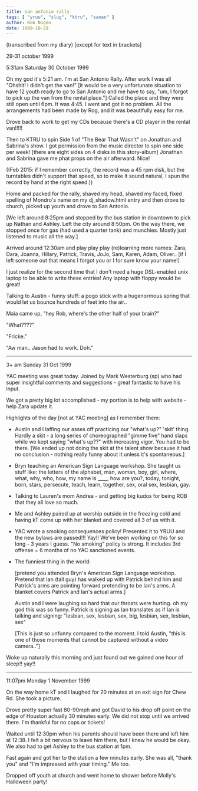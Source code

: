 ```yaml
---
title: san antonio rally
tags: [ "yruu", "slug", "ktru", "sanan" ]
author: Rob Nugen
date: 1999-10-29
---
```


<p class=note>(transcribed from my diary) [except for text in brackets]</p>

<p class=date>29-31 october 1999</p>

<p>5:31am Saturday 30 October 1999

<p>Oh my god it's 5:21 am.  I'm at San Antonio Rally.  After work I
was all "Ohshit! I didn't get the van!"
[it would be a very unfortunate situation to have 12 youth ready to go to San Antonio and me have to say, "um, I forgot to pick up the van from the rental place."]
Called the place and they were still open until 6pm.  It was 4:45.  I
went and got it no problem.  All the arrangements had been made by
Rog, and it was beautifully easy for me.

<p>Drove back to work to get my CDs because there's a CD player in the rental van!!!!!

<p>Then to KTRU to spin Side 1 of "The Bear That Wasn't" on Jonathan
and Sabrina's show. I got permission from the music director to spin
one side per week!
[there are eight sides on 4 disks in this story-album] Jonathan and
Sabrina gave me phat props on the air afterward. Nice!

((Feb 2015: if I remember correctly, the record was a 45 rpm disk, but
the turntables didn't support that speed, so to make it sound natural,
I spun the record by hand at the right speed.))

<p>Home and packed for the rally, shaved my head, shaved my faced,
fixed spelling of Mondro's name on my dj_shadow.html entry and then
drove to church, picked up youth and drove to San Antonio.

<p>[We left around 8:25pm and stopped by the bus station in downtown to
pick up Nathan and Ashley. Left the city around 8:50pm. On the way
there, we stopped once for gas (had used a quarter tank) and munchies.
Mostly just listened to music all the way.]

<p>Arrived around 12:30am and play play play (re)learning more names:
Zara, Dara, Joanna, Hillary, Patrick, Travis, JoJo, Sam, Karen, Adam,
Oliver.. [if I left someone out that means I forgot you or I for sure know your name!]

<p>I just realize for the second time that I don't need a huge
DSL-enabled unix laptop to be able to write these entries! Any laptop
with floppy would be great!

<p>Talking to Austin - funny stuff: a pogo stick with a hugenormous
spring that would let us bounce hundreds of feet into the air..

<p>Maia came up, "hey Rob, where's the other half of your brain?"

<p>"What????"

<p>"Fricke." 

<p>"Aw man.. Jason had to work. Doh."

<p><hr>

<p>3+ am Sunday 31 Oct 1999

<p>YAC meeting was great today.  Joined by Mark Westerburg (sp) who
had super insightful comments and suggestions - great fantastic to
have his input.

<p>We got a pretty big lot accomplished - my portion is to help with
website - help Zara update it.

<p>Highlights of the day [not at YAC meeting] as I remember them:

<ul>
<p><li>Austin and I laffing our asses off practicing our "what's up?" 'skit' thing.  Hardly a skit - a long series of choreographed "gimme five" hand slaps while we kept saying "what's up??" with increasing vigor.  You had to be there.  [We ended up not doing the skit at the talent show because it had no conclusion - nothing really funny about it unless it's spontaneous.]

<p><li>Bryn teaching an American Sign Language workshop.  She taught us stuff like: the letters of the alphabet, man, woman, boy, girl, where, what, why, who, how, my name is ____, how are you?, today, tonight, born, stars, persecute, teach, learn, together, sex, oral sex, lesbian, gay.

<p><li>Talking to Lauren's mom Andrea - and getting big kudos for being ROB that they all love so much.

<p><li>Me and Ashley paired up at worship outside in the freezing cold and having kT come up with her blanket and covered all 3 of us with it.

<p><li>YAC wrote a smoking consequences policy!  Presented it to YRUU and the new bylaws are passed!!!  Yay!! We've been working on this for so long - 3 years I guess.  "No smoking" policy is strong.  It includes 3rd offense = 6 months of no YAC sanctioned events.

<p><li>The funniest thing in the world: 

<p>[pretend you attended Bryn's American Sign Language workshop. Pretend that Ian (tall guy) has walked up with Patrick behind him and Patrick's arms are pointing forward pretending to be Ian's arms. A blanket covers Patrick and Ian's actual arms.]

<p>Austin and I were laughing so hard that our throats were hurting. oh my god this was so funny.  Patrick is signing as Ian translates as if Ian is talking and signing: "lesbian, sex, lesbian, sex, big, lesbian, sex, lesbian, sex" 

<p>[This is just so unfunny compared to the moment.  I told Austin, "this is one of those moments that cannot be captured without a video camera.."]

</ul>

<p>Woke up naturally this morning and just found out we gained one hour of sleep!!  yay!!

<p><hr>

<p>11:07pm Monday 1 November 1999

<p>On the way home kT and I laughed for 20 minutes at an exit sign for Chew Rd.  She took a picture.  

<p>Drove pretty super fast 80-90mph and got David to his drop off point on the edge of Houston actually 30 minutes early.  We did not stop until we arrived there.  I'm thankful for no cops or tickets!

<p>Waited until 12:30pm when his parents should have been there and left him at 12:38. I felt a bit nervous to leave him there, but I knew he would be okay. We also had to get Ashley to the bus station at 1pm.

<p>Fast again and got her to the station a few minutes early.  She was all, "thank you" and "I'm impressed with your timing."  Me too.

<p>Dropped off youth at church and went home to shower before Molly's Halloween party!
